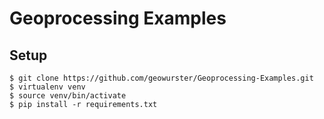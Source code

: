 Geoprocessing Examples
======================


Setup
-----

```console
$ git clone https://github.com/geowurster/Geoprocessing-Examples.git
$ virtualenv venv
$ source venv/bin/activate
$ pip install -r requirements.txt
```

